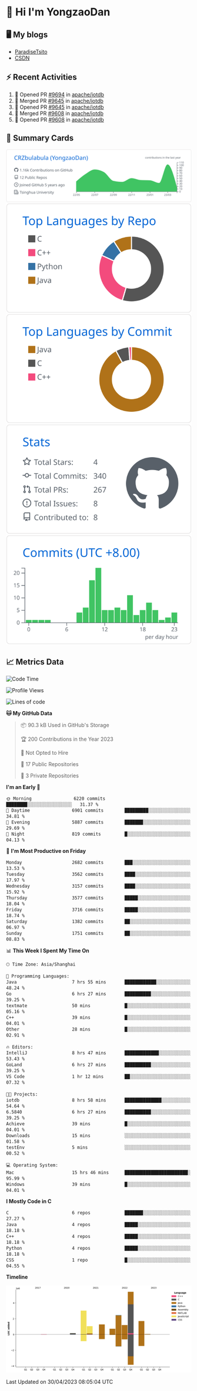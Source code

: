 # 👋 Hi I'm YongzaoDan

## 🖥 My blogs
  + [ParadiseTsito](https://www.paradisetsito.love/)
  + [CSDN](https://blog.csdn.net/CRZbulabula?type=blog)

## ⚡ Recent Activities
<!--START_SECTION:activity-->
1. 💪 Opened PR [#9694](https://github.com/apache/iotdb/pull/9694) in [apache/iotdb](https://github.com/apache/iotdb)
2. 🎉 Merged PR [#9645](https://github.com/apache/iotdb/pull/9645) in [apache/iotdb](https://github.com/apache/iotdb)
3. 💪 Opened PR [#9645](https://github.com/apache/iotdb/pull/9645) in [apache/iotdb](https://github.com/apache/iotdb)
4. 🎉 Merged PR [#9608](https://github.com/apache/iotdb/pull/9608) in [apache/iotdb](https://github.com/apache/iotdb)
5. 💪 Opened PR [#9608](https://github.com/apache/iotdb/pull/9608) in [apache/iotdb](https://github.com/apache/iotdb)
<!--END_SECTION:activity-->

## 🎑 Summary Cards

[![](https://raw.githubusercontent.com/CRZbulabula/CRZbulabula/main/profile-summary-card-output/github/0-profile-details.svg)](https://github.com/vn7n24fzkq/github-profile-summary-cards)
[![](https://raw.githubusercontent.com/CRZbulabula/CRZbulabula/main/profile-summary-card-output/github/1-repos-per-language.svg)](https://github.com/vn7n24fzkq/github-profile-summary-cards) [![](https://raw.githubusercontent.com/CRZbulabula/CRZbulabula/main/profile-summary-card-output/github/2-most-commit-language.svg)](https://github.com/vn7n24fzkq/github-profile-summary-cards)
[![](https://raw.githubusercontent.com/CRZbulabula/CRZbulabula/main/profile-summary-card-output/github/3-stats.svg)](https://github.com/vn7n24fzkq/github-profile-summary-cards) [![](https://raw.githubusercontent.com/CRZbulabula/CRZbulabula/main/profile-summary-card-output/github/4-productive-time.svg)](https://github.com/vn7n24fzkq/github-profile-summary-cards)

## 📈 Metrics Data

<!--START_SECTION:waka-->
![Code Time](http://img.shields.io/badge/Code%20Time-95%20hrs%2049%20mins-blue)

![Profile Views](http://img.shields.io/badge/Profile%20Views-0-blue)

![Lines of code](https://img.shields.io/badge/From%20Hello%20World%20I%27ve%20Written-17.0%20million%20lines%20of%20code-blue)

**🐱 My GitHub Data** 

> 📦 90.3 kB Used in GitHub's Storage 
 > 
> 🏆 200 Contributions in the Year 2023
 > 
> 🚫 Not Opted to Hire
 > 
> 📜 17 Public Repositories 
 > 
> 🔑 3 Private Repositories 
 > 
**I'm an Early 🐤** 

```text
🌞 Morning                6220 commits        ████████░░░░░░░░░░░░░░░░░   31.37 % 
🌆 Daytime                6901 commits        █████████░░░░░░░░░░░░░░░░   34.81 % 
🌃 Evening                5887 commits        ███████░░░░░░░░░░░░░░░░░░   29.69 % 
🌙 Night                  819 commits         █░░░░░░░░░░░░░░░░░░░░░░░░   04.13 % 
```
📅 **I'm Most Productive on Friday** 

```text
Monday                   2682 commits        ███░░░░░░░░░░░░░░░░░░░░░░   13.53 % 
Tuesday                  3562 commits        ████░░░░░░░░░░░░░░░░░░░░░   17.97 % 
Wednesday                3157 commits        ████░░░░░░░░░░░░░░░░░░░░░   15.92 % 
Thursday                 3577 commits        █████░░░░░░░░░░░░░░░░░░░░   18.04 % 
Friday                   3716 commits        █████░░░░░░░░░░░░░░░░░░░░   18.74 % 
Saturday                 1382 commits        ██░░░░░░░░░░░░░░░░░░░░░░░   06.97 % 
Sunday                   1751 commits        ██░░░░░░░░░░░░░░░░░░░░░░░   08.83 % 
```


📊 **This Week I Spent My Time On** 

```text
🕑︎ Time Zone: Asia/Shanghai

💬 Programming Languages: 
Java                     7 hrs 55 mins       ████████████░░░░░░░░░░░░░   48.24 % 
Go                       6 hrs 27 mins       ██████████░░░░░░░░░░░░░░░   39.25 % 
textmate                 50 mins             █░░░░░░░░░░░░░░░░░░░░░░░░   05.16 % 
C++                      39 mins             █░░░░░░░░░░░░░░░░░░░░░░░░   04.01 % 
Other                    28 mins             █░░░░░░░░░░░░░░░░░░░░░░░░   02.91 % 

🔥 Editors: 
IntelliJ                 8 hrs 47 mins       █████████████░░░░░░░░░░░░   53.43 % 
GoLand                   6 hrs 27 mins       ██████████░░░░░░░░░░░░░░░   39.25 % 
VS Code                  1 hr 12 mins        ██░░░░░░░░░░░░░░░░░░░░░░░   07.32 % 

🐱‍💻 Projects: 
iotdb                    8 hrs 58 mins       ██████████████░░░░░░░░░░░   54.64 % 
6.5840                   6 hrs 27 mins       ██████████░░░░░░░░░░░░░░░   39.25 % 
Achieve                  39 mins             █░░░░░░░░░░░░░░░░░░░░░░░░   04.01 % 
Downloads                15 mins             ░░░░░░░░░░░░░░░░░░░░░░░░░   01.58 % 
testEnv                  5 mins              ░░░░░░░░░░░░░░░░░░░░░░░░░   00.52 % 

💻 Operating System: 
Mac                      15 hrs 46 mins      ████████████████████████░   95.99 % 
Windows                  39 mins             █░░░░░░░░░░░░░░░░░░░░░░░░   04.01 % 
```

**I Mostly Code in C** 

```text
C                        6 repos             ███████░░░░░░░░░░░░░░░░░░   27.27 % 
Java                     4 repos             █████░░░░░░░░░░░░░░░░░░░░   18.18 % 
C++                      4 repos             █████░░░░░░░░░░░░░░░░░░░░   18.18 % 
Python                   4 repos             █████░░░░░░░░░░░░░░░░░░░░   18.18 % 
CSS                      1 repo              █░░░░░░░░░░░░░░░░░░░░░░░░   04.55 % 
```



**Timeline**

![Lines of Code chart](https://raw.githubusercontent.com/CRZbulabula/CRZbulabula/main/assets/bar_graph.png)


 Last Updated on 30/04/2023 08:05:04 UTC
<!--END_SECTION:waka-->

